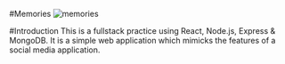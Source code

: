 #Memories
![memories](https://user-images.githubusercontent.com/72538235/160524819-25c38705-0cbd-4501-9c21-689c6158ce16.png)

#Introduction
This is a fullstack practice using React, Node.js, Express & MongoDB. It is a simple web application which mimicks the features of a social media application.